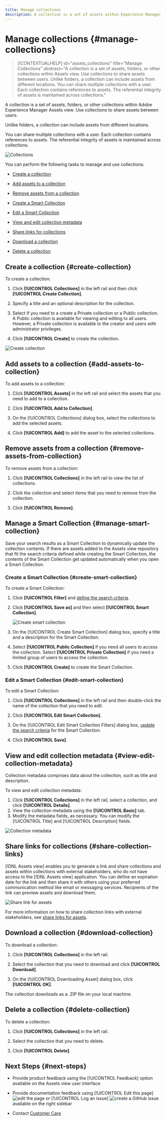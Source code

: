 ```yaml
---
title: Manage collections
description: A collection is a set of assets within Experience Manager Assets view. Use collections to share assets between users.
---
```

# Manage collections {#manage-collections}

>[!CONTEXTUALHELP]
>id="assets_collections"
>title="Manage Collections"
>abstract="A collection is a set of assets, folders, or other collections within Assets view. Use collections to share assets between users. Unlike folders, a collection can include assets from different locations. You can share multiple collections with a user. Each collection contains references to assets. The referential integrity of assets is maintained across collections."

A collection is a set of assets, folders, or other collections within Adobe Experience Manager Assets view. Use collections to share assets between users.

Unlike folders, a collection can include assets from different locations. 

<!--
You can share collections with various users that are assigned different levels of privileges, including viewing, editing, and so on.
-->

You can share multiple collections with a user. Each collection contains references to assets. The referential integrity of assets is maintained across collections.

![Collections](assets/collections.png)

You can perform the following tasks to manage and use collections:

* [Create a collection](#create-collection)

* [Add assets to a collection](#add-assets-to-collection)

* [Remove assets from a collection](#remove-assets-from-collection)

* [Create a Smart Collection](#create-smart-collection)

* [Edit a Smart Collection](#edit-smart-collection)

* [View and edit collection metadata](#view-edit-collection-metadata)

* [Share links for collections](#share-collection-links)

* [Download a collection](#download-collection)

* [Delete a collection](#delete-collection)

## Create a collection {#create-collection}

To create a collection:

1. Click **[!UICONTROL Collections]** in the left rail and then click **[!UICONTROL Create Collection]**.

1. Specify a title and an optional description for the collection.

1. Select if you need to a create a Private collection or a Public collection. A Public collection is available for viewing and editing to all users. However, a Private collection is available to the creator and users with administrator privileges.
   
1. Click **[!UICONTROL Create]** to create the collection.

![Create collection](assets/create-collection.png)

 <!--
   
   for viewing and editing only to users with the appropriate [permissions](#manage-collection-access).

-->
   
## Add assets to a collection {#add-assets-to-collection}

To add assets to a collection:

1. Click **[!UICONTROL Assets]** in the left rail and select the assets that you need to add to a collection.

1. Click **[!UICONTROL Add to Collection]**.

1. On the [!UICONTROL Collections] dialog box, select the collections to add the selected assets.

1. Click **[!UICONTROL Add]** to add the asset to the selected collections.

## Remove assets from a collection {#remove-assets-from-collection}

To remove assets from a collection:

1. Click **[!UICONTROL Collections]** in the left rail to view the list of collections.

1. Click the collection and select items that you need to remove from the collection.

1. Click **[!UICONTROL Remove]**.

## Manage a Smart Collection {#manage-smart-collection}

Save your search results as a Smart Collection to dynamically update the collection contents. If there are assets added to the Assets view repository that fit the search criteria defined while creating the Smart Collection, the contents of the Smart Collection get updated automatically when you open a Smart Collection.

### Create a Smart Collection {#create-smart-collection}

To create a Smart Collection:

1. Click **[!UICONTROL Filter]** and [define the search criteria](search-assets-view.md#refine-search-results).

1. Click **[!UICONTROL Save as]** and then select **[!UICONTROL Smart Collection]**.

   ![Create smart collection](assets/create-smart-collection.png)

1. On the [!UICONTROL Create Smart Collection] dialog box, specify a title and a description for the Smart Collection.

1. Select **[!UICONTROL Public Collection]** if you need all users to access the collection. Select **[!UICONTROL Private Collection]** if you need a limited group of users to access the collection.

1. Click **[!UICONTROL Create]** to create the Smart Collection.

### Edit a Smart Collection {#edit-smart-collection}

To edit a Smart Collection:

1. Click **[!UICONTROL Collections]** in the left rail and then double-click the name of the collection that you need to edit.

1. Click **[!UICONTROL Edit Smart Collection]**.

1. On the [!UICONTROL Edit Smart Collection Filters] dialog box, [update the search criteria](search-assets-view.md#refine-search-results) for the Smart Collection.

1. Click **[!UICONTROL Save]**.

<!--

## Manage access to a Private collection {#manage-collection-access}

The permission management for collections function in the same manner as folders in [!DNL Assets view]. Administrators can manage the access levels for collections available in the repository. As an administrator, you can create user groups and assign permissions to those groups to manage access levels. You can also delegate the permission management privileges to user groups at the collection-level.

For more information, see [Manage permissions for folders and collections](manage-permissions.md).

-->

<!--

## Search a collection {#search-collections}

Click **[!UICONTROL Collections]** in the left rail and use the Search box to specify a text as the criteria to search for a collection. [!DNL Assets view] uses the specified text to search collection names, metadata including tags defined for a collection and returns appropriate results.

>[!NOTE]
>
>Assets view performs search in collections available at the root level. It does not perform search in assets and folders available in collections.

-->

## View and edit collection metadata {#view-edit-collection-metadata}

Collection metadata comprises data about the collection, such as title and description.

To view and edit collection metadata:

1. Click **[!UICONTROL Collections]** in the left rail, select a collection, and click **[!UICONTROL Details]**.
1. View the collection metadata using the **[!UICONTROL Basic]** tab.
1. Modify the metadata fields, as necessary. You can modify the [!UICONTROL Title] and [!UICONTROL Description] fields.

![Collection metadata](assets/collection-metadata.png)

## Share links for collections {#share-collection-links}

[!DNL Assets view] enables you to generate a link and share collections and assets within collections with external stakeholders, who do not have access to the [!DNL Assets view] application. You can define an expiration date for the link and then share it with others using your preferred communication method like email or messaging services. Recipients of the link can preview assets and download them.

![Share link for assets](assets/share-link-collections.png)

For more information on how to share collection links with external stakeholders, see [share links for assets](/help/assets/share-links-for-assets-view.md).

## Download a collection {#download-collection}

To download a collection:

1. Click **[!UICONTROL Collections]** in the left rail.

1. Select the collection that you need to download and click **[!UICONTROL Download]**.

1. On the [!UICONTROL Downloading Asset] dialog box, click **[!UICONTROL OK]**.

The collection downloads as a .ZIP file on your local machine.

## Delete a collection {#delete-collection}

To delete a collection:

1. Click **[!UICONTROL Collections]** in the left rail.

1. Select the collection that you need to delete.

1. Click **[!UICONTROL Delete]**.

## Next Steps {#next-steps}

* Provide product feedback using the [!UICONTROL Feedback] option available on the Assets view user interface

* Provide documentation feedback using [!UICONTROL Edit this page] ![edit the page](assets/do-not-localize/edit-page.png) or [!UICONTROL Log an issue] ![create a GitHub issue](assets/do-not-localize/github-issue.png) available on the right sidebar

* Contact [Customer Care](https://experienceleague.adobe.com/?support-solution=General#support)
